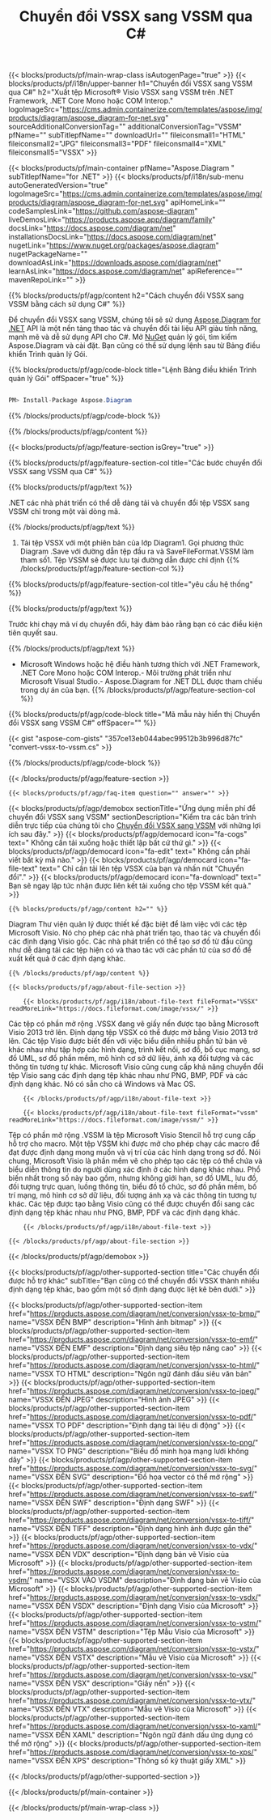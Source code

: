 ﻿---
title: Chuyển đổi VSSX sang VSSM qua C# 
weight: 1800
url: /vi/net/conversion/vssx-to-vssm/ 
description: Mã mẫu cho chuyển đổi VSSX sang VSSM C#. Sử dụng API mã ví dụ cho các tệp VSSX hàng loạt để chuyển đổi VSSM trong VB .NET, Asp .NET hoặc bất kỳ ứng dụng dựa trên .NET nào.
---
{{< blocks/products/pf/main-wrap-class isAutogenPage="true" >}}
{{< blocks/products/pf/i18n/upper-banner h1="Chuyển đổi VSSX sang VSSM qua C#" h2="Xuất tệp Microsoft® Visio VSSX sang VSSM trên .NET Framework, .NET Core Mono hoặc COM Interop." logoImageSrc="https://cms.admin.containerize.com/templates/aspose/img/products/diagram/aspose_diagram-for-net.svg" sourceAdditionalConversionTag="" additionalConversionTag="VSSM" pfName="" subTitlepfName="" downloadUrl="" fileiconsmall1="HTML" fileiconsmall2="JPG" fileiconsmall3="PDF" fileiconsmall4="XML" fileiconsmall5="VSSX" >}}

{{< blocks/products/pf/main-container pfName="Aspose.Diagram " subTitlepfName="for .NET" >}}
{{< blocks/products/pf/i18n/sub-menu autoGeneratedVersion="true" logoImageSrc="https://cms.admin.containerize.com/templates/aspose/img/products/diagram/aspose_diagram-for-net.svg" apiHomeLink="" codeSamplesLink="https://github.com/aspose-diagram" liveDemosLink="https://products.aspose.app/diagram/family" docsLink="https://docs.aspose.com/diagram/net" installationsDocsLink="https://docs.aspose.com/diagram/net" nugetLink="https://www.nuget.org/packages/aspose.diagram" nugetPackageName="" downloadAsLink="https://downloads.aspose.com/diagram/net" learnAsLink="https://docs.aspose.com/diagram/net" apiReference="" mavenRepoLink="" >}}

{{% blocks/products/pf/agp/content h2="Cách chuyển đổi VSSX sang VSSM bằng cách sử dụng C#" %}}

 Để chuyển đổi VSSX sang VSSM, chúng tôi sẽ sử dụng
 [Aspose.Diagram for .NET](https://products.aspose.com/diagram/net) 
 API là một nền tảng thao tác và chuyển đổi tài liệu API giàu tính năng, mạnh mẽ và dễ sử dụng API cho C#. Mở
 [NuGet](https://www.nuget.org/packages/aspose.diagram) 
 quản lý gói, tìm kiếm
 Aspose.Diagram 
 và cài đặt. Bạn cũng có thể sử dụng lệnh sau từ Bảng điều khiển Trình quản lý Gói.

{{% blocks/products/pf/agp/code-block title="Lệnh Bảng điều khiển Trình quản lý Gói" offSpacer="true" %}}

```cs

PM> Install-Package Aspose.Diagram


```

{{% /blocks/products/pf/agp/code-block %}}

{{% /blocks/products/pf/agp/content %}}

{{< blocks/products/pf/agp/feature-section isGrey="true" >}}

{{% blocks/products/pf/agp/feature-section-col title="Các bước chuyển đổi VSSX sang VSSM qua C#" %}}

{{% blocks/products/pf/agp/text %}}

 .NET các nhà phát triển có thể dễ dàng tải và chuyển đổi tệp VSSX sang VSSM chỉ trong một vài dòng mã.

{{% /blocks/products/pf/agp/text %}}

1. Tải tệp VSSX với một phiên bản của lớp Diagram1. Gọi phương thức Diagram .Save với đường dẫn tệp đầu ra và SaveFileFormat.VSSM làm tham số1. Tệp VSSM sẽ được lưu tại đường dẫn được chỉ định
{{% /blocks/products/pf/agp/feature-section-col %}}

{{% blocks/products/pf/agp/feature-section-col title="yêu cầu hệ thống" %}}

{{% blocks/products/pf/agp/text %}}

 Trước khi chạy mã ví dụ chuyển đổi, hãy đảm bảo rằng bạn có các điều kiện tiên quyết sau.

{{% /blocks/products/pf/agp/text %}}

- Microsoft Windows hoặc hệ điều hành tương thích với .NET Framework, .NET Core Mono hoặc COM Interop.- Môi trường phát triển như Microsoft Visual Studio.- Aspose.Diagram for .NET DLL được tham chiếu trong dự án của bạn.
{{% /blocks/products/pf/agp/feature-section-col %}}

{{% blocks/products/pf/agp/code-block title="Mã mẫu này hiển thị Chuyển đổi VSSX sang VSSM C#" offSpacer="" %}}

{{< gist "aspose-com-gists" "357ce13eb044abec99512b3b996d87fc" "convert-vssx-to-vssm.cs" >}}

{{% /blocks/products/pf/agp/code-block %}}

{{< /blocks/products/pf/agp/feature-section >}}

    {{< blocks/products/pf/agp/faq-item question="" answer="" >}}
 

<!-- aboutfile Starts -->

{{< blocks/products/pf/agp/demobox sectionTitle="Ứng dụng miễn phí để chuyển đổi VSSX sang VSSM" sectionDescription="Kiểm tra các bản trình diễn trực tiếp của chúng tôi cho [Chuyển đổi VSSX sang VSSM](https://products.aspose.app/diagram/conversion/vssx-to-vssm) với những lợi ích sau đây." >}}
        {{< blocks/products/pf/agp/democard icon="fa-cogs" text=" Không cần tải xuống hoặc thiết lập bất cứ thứ gì." >}}
        {{< blocks/products/pf/agp/democard icon="fa-edit" text=" Không cần phải viết bất kỳ mã nào." >}}
        {{< blocks/products/pf/agp/democard icon="fa-file-text" text=" Chỉ cần tải lên tệp VSSX của bạn và nhấn nút \"Chuyển đổi\"." >}}
        {{< blocks/products/pf/agp/democard icon="fa-download" text=" Bạn sẽ ngay lập tức nhận được liên kết tải xuống cho tệp VSSM kết quả." >}}

    {{% blocks/products/pf/agp/content h2="" %}}

 Diagram Thư viện quản lý được thiết kế đặc biệt để làm việc với các tệp Microsoft Visio. Nó cho phép các nhà phát triển tạo, thao tác và chuyển đổi các định dạng Visio gốc. Các nhà phát triển có thể tạo sơ đồ từ đầu cũng như dễ dàng tải các tệp hiện có và thao tác với các phần tử của sơ đồ để xuất kết quả ở các định dạng khác.



    {{% /blocks/products/pf/agp/content %}}

    {{< blocks/products/pf/agp/about-file-section >}}

        {{< blocks/products/pf/agp/i18n/about-file-text fileFormat="VSSX" readMoreLink="https://docs.fileformat.com/image/vssx/" >}}
Các tệp có phần mở rộng .VSSX đang vẽ giấy nến được tạo bằng Microsoft Visio 2013 trở lên. Định dạng tệp VSSX có thể được mở bằng Visio 2013 trở lên. Các tệp Visio được biết đến với việc biểu diễn nhiều phần tử bản vẽ khác nhau như tập hợp các hình dạng, trình kết nối, sơ đồ, bố cục mạng, sơ đồ UML, sơ đồ phần mềm, mô hình cơ sở dữ liệu, ánh xạ đối tượng và các thông tin tương tự khác. Microsoft Visio cũng cung cấp khả năng chuyển đổi tệp Visio sang các định dạng tệp khác nhau như PNG, BMP, PDF và các định dạng khác. Nó có sẵn cho cả Windows và Mac OS.

        {{< /blocks/products/pf/agp/i18n/about-file-text >}}

        {{< blocks/products/pf/agp/i18n/about-file-text fileFormat="vssm" readMoreLink="https://docs.fileformat.com/image/vssm/" >}}
Tệp có phần mở rộng .VSSM là tệp Microsoft Visio Stencil hỗ trợ cung cấp hỗ trợ cho macro. Một tệp VSSM khi được mở cho phép chạy các macro để đạt được định dạng mong muốn và vị trí của các hình dạng trong sơ đồ. Nói chung, Microsoft Visio là phần mềm vẽ cho phép tạo các tệp có thể chứa và biểu diễn thông tin do người dùng xác định ở các hình dạng khác nhau. Phổ biến nhất trong số này bao gồm, nhưng không giới hạn, sơ đồ UML, lưu đồ, đối tượng trực quan, luồng thông tin, biểu đồ tổ chức, sơ đồ phần mềm, bố trí mạng, mô hình cơ sở dữ liệu, đối tượng ánh xạ và các thông tin tương tự khác. Các tệp được tạo bằng Visio cũng có thể được chuyển đổi sang các định dạng tệp khác nhau như PNG, BMP, PDF và các định dạng khác.

        {{< /blocks/products/pf/agp/i18n/about-file-text >}}

    {{< /blocks/products/pf/agp/about-file-section >}}

{{< /blocks/products/pf/agp/demobox >}}

<!-- aboutfile Ends -->

{{< blocks/products/pf/agp/other-supported-section title="Các chuyển đổi được hỗ trợ khác" subTitle="Bạn cũng có thể chuyển đổi VSSX thành nhiều định dạng tệp khác, bao gồm một số định dạng được liệt kê bên dưới." >}}

{{< blocks/products/pf/agp/other-supported-section-item href="https://products.aspose.com/diagram/net/conversion/vssx-to-bmp/" name="VSSX ĐẾN BMP" description="Hình ảnh bitmap" >}}
{{< blocks/products/pf/agp/other-supported-section-item href="https://products.aspose.com/diagram/net/conversion/vssx-to-emf/" name="VSSX ĐẾN EMF" description="Định dạng siêu tệp nâng cao" >}}
{{< blocks/products/pf/agp/other-supported-section-item href="https://products.aspose.com/diagram/net/conversion/vssx-to-html/" name="VSSX TO HTML" description="Ngôn ngữ đánh dấu siêu văn bản" >}}
{{< blocks/products/pf/agp/other-supported-section-item href="https://products.aspose.com/diagram/net/conversion/vssx-to-jpeg/" name="VSSX ĐẾN JPEG" description="Hình ảnh JPEG" >}}
{{< blocks/products/pf/agp/other-supported-section-item href="https://products.aspose.com/diagram/net/conversion/vssx-to-pdf/" name="VSSX TO PDF" description="Định dạng tài liệu di động" >}}
{{< blocks/products/pf/agp/other-supported-section-item href="https://products.aspose.com/diagram/net/conversion/vssx-to-png/" name="VSSX TO PNG" description="Biểu đồ minh họa mạng lưới không dây" >}}
{{< blocks/products/pf/agp/other-supported-section-item href="https://products.aspose.com/diagram/net/conversion/vssx-to-svg/" name="VSSX ĐẾN SVG" description="Đồ họa vector có thể mở rộng" >}}
{{< blocks/products/pf/agp/other-supported-section-item href="https://products.aspose.com/diagram/net/conversion/vssx-to-swf/" name="VSSX ĐẾN SWF" description="Định dạng SWF" >}}
{{< blocks/products/pf/agp/other-supported-section-item href="https://products.aspose.com/diagram/net/conversion/vssx-to-tiff/" name="VSSX ĐẾN TIFF" description="Định dạng hình ảnh được gắn thẻ" >}}
{{< blocks/products/pf/agp/other-supported-section-item href="https://products.aspose.com/diagram/net/conversion/vssx-to-vdx/" name="VSSX ĐẾN VDX" description="Định dạng bản vẽ Visio của Microsoft" >}}
{{< blocks/products/pf/agp/other-supported-section-item href="https://products.aspose.com/diagram/net/conversion/vssx-to-vsdm/" name="VSSX VÀO VSDM" description="Định dạng bản vẽ Visio của Microsoft" >}}
{{< blocks/products/pf/agp/other-supported-section-item href="https://products.aspose.com/diagram/net/conversion/vssx-to-vsdx/" name="VSSX ĐẾN VSDX" description="Định dạng Visio của Microsoft" >}}
{{< blocks/products/pf/agp/other-supported-section-item href="https://products.aspose.com/diagram/net/conversion/vssx-to-vstm/" name="VSSX ĐẾN VSTM" description="Tệp Mẫu Visio của Microsoft" >}}
{{< blocks/products/pf/agp/other-supported-section-item href="https://products.aspose.com/diagram/net/conversion/vssx-to-vstx/" name="VSSX ĐẾN VSTX" description="Mẫu vẽ Visio của Microsoft" >}}
{{< blocks/products/pf/agp/other-supported-section-item href="https://products.aspose.com/diagram/net/conversion/vssx-to-vsx/" name="VSSX ĐẾN VSX" description="Giấy nến" >}}
{{< blocks/products/pf/agp/other-supported-section-item href="https://products.aspose.com/diagram/net/conversion/vssx-to-vtx/" name="VSSX ĐẾN VTX" description="Mẫu vẽ Visio của Microsoft" >}}
{{< blocks/products/pf/agp/other-supported-section-item href="https://products.aspose.com/diagram/net/conversion/vssx-to-xaml/" name="VSSX ĐẾN XAML" description="Ngôn ngữ đánh dấu ứng dụng có thể mở rộng" >}}
{{< blocks/products/pf/agp/other-supported-section-item href="https://products.aspose.com/diagram/net/conversion/vssx-to-xps/" name="VSSX ĐẾN XPS" description="Thông số kỹ thuật giấy XML" >}}

{{< /blocks/products/pf/agp/other-supported-section >}}

{{< /blocks/products/pf/main-container >}}
    
{{< /blocks/products/pf/main-wrap-class >}}